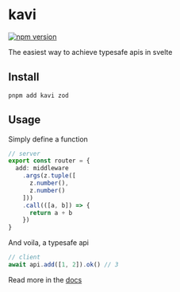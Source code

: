 # kavi

[![npm version](https://flat.badgen.net/npm/v/kavi?color=orange)](https://npmjs.com/package/kavi)

The easiest way to achieve typesafe apis in svelte

## Install
```
pnpm add kavi zod
```

## Usage
Simply define a function
```ts
// server
export const router = {
  add: middleware
    .args(z.tuple([
      z.number(),
      z.number()
    ]))
    .call(([a, b]) => {
      return a + b
    })
}
```
And voila, a typesafe api
```ts
// client
await api.add([1, 2]).ok() // 3
```
Read more in the [docs](https://propolies.github.io/jely/docs/getting-started/introduction)
